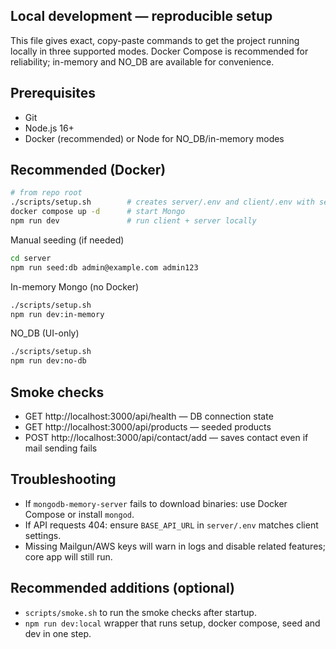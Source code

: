 ## Local development — reproducible setup

This file gives exact, copy-paste commands to get the project running locally in three supported modes. Docker Compose is recommended for reliability; in-memory and NO_DB are available for convenience.

Prerequisites
-------------
- Git
- Node.js 16+
- Docker (recommended) or Node for NO_DB/in-memory modes

Recommended (Docker)
---------------------
```bash
# from repo root
./scripts/setup.sh        # creates server/.env and client/.env with sensible defaults
docker compose up -d      # start Mongo
npm run dev               # run client + server locally
```

Manual seeding (if needed)
```bash
cd server
npm run seed:db admin@example.com admin123
```

In-memory Mongo (no Docker)
```bash
./scripts/setup.sh
npm run dev:in-memory
```

NO_DB (UI-only)
```bash
./scripts/setup.sh
npm run dev:no-db
```

Smoke checks
------------
- GET http://localhost:3000/api/health  — DB connection state
- GET http://localhost:3000/api/products — seeded products
- POST http://localhost:3000/api/contact/add — saves contact even if mail sending fails

Troubleshooting
---------------
- If `mongodb-memory-server` fails to download binaries: use Docker Compose or install `mongod`.
- If API requests 404: ensure `BASE_API_URL` in `server/.env` matches client settings.
- Missing Mailgun/AWS keys will warn in logs and disable related features; core app will still run.

Recommended additions (optional)
--------------------------------
- `scripts/smoke.sh` to run the smoke checks after startup.
- `npm run dev:local` wrapper that runs setup, docker compose, seed and dev in one step.

